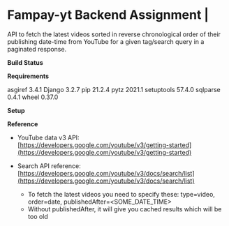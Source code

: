 # Fampay-yt Backend Assignment |

API to fetch the latest videos sorted in reverse chronological order of their publishing date-time from YouTube for a given tag/search query in a paginated response.

**Build Status**


**Requirements**

asgiref     3.4.1
Django      3.2.7
pip         21.2.4
pytz        2021.1
setuptools  57.4.0
sqlparse    0.4.1
wheel       0.37.0


**Setup**






**Reference**

- YouTube data v3 API: [https://developers.google.com/youtube/v3/getting-started](https://developers.google.com/youtube/v3/getting-started)

- Search API reference: [https://developers.google.com/youtube/v3/docs/search/list](https://developers.google.com/youtube/v3/docs/search/list)
    - To fetch the latest videos you need to specify these: type=video, order=date, publishedAfter=<SOME_DATE_TIME>
    - Without publishedAfter, it will give you cached results which will be too old
